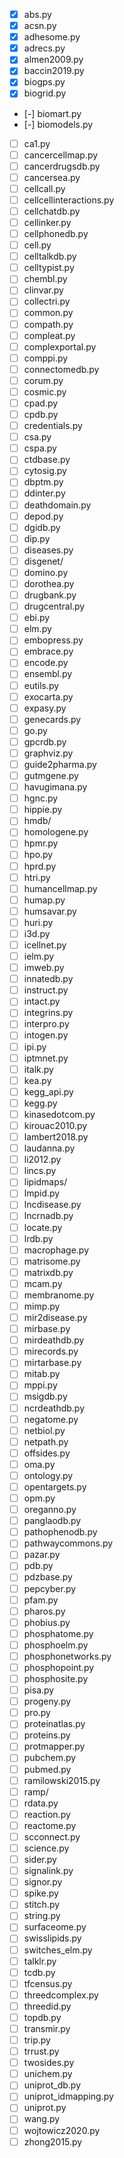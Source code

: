 - [x] abs.py
- [x] acsn.py
- [x] adhesome.py
- [x] adrecs.py
- [x] almen2009.py
- [x] baccin2019.py
- [x] biogps.py
- [x] biogrid.py
- [-] biomart.py
- [-] biomodels.py
- [ ] ca1.py
- [ ] cancercellmap.py
- [ ] cancerdrugsdb.py
- [ ] cancersea.py
- [ ] cellcall.py
- [ ] cellcellinteractions.py
- [ ] cellchatdb.py
- [ ] cellinker.py
- [ ] cellphonedb.py
- [ ] cell.py
- [ ] celltalkdb.py
- [ ] celltypist.py
- [ ] chembl.py
- [ ] clinvar.py
- [ ] collectri.py
- [ ] common.py
- [ ] compath.py
- [ ] compleat.py
- [ ] complexportal.py
- [ ] comppi.py
- [ ] connectomedb.py
- [ ] corum.py
- [ ] cosmic.py
- [ ] cpad.py
- [ ] cpdb.py
- [ ] credentials.py
- [ ] csa.py
- [ ] cspa.py
- [ ] ctdbase.py
- [ ] cytosig.py
- [ ] dbptm.py
- [ ] ddinter.py
- [ ] deathdomain.py
- [ ] depod.py
- [ ] dgidb.py
- [ ] dip.py
- [ ] diseases.py
- [ ] disgenet/
- [ ] domino.py
- [ ] dorothea.py
- [ ] drugbank.py
- [ ] drugcentral.py
- [ ] ebi.py
- [ ] elm.py
- [ ] embopress.py
- [ ] embrace.py
- [ ] encode.py
- [ ] ensembl.py
- [ ] eutils.py
- [ ] exocarta.py
- [ ] expasy.py
- [ ] genecards.py
- [ ] go.py
- [ ] gpcrdb.py
- [ ] graphviz.py
- [ ] guide2pharma.py
- [ ] gutmgene.py
- [ ] havugimana.py
- [ ] hgnc.py
- [ ] hippie.py
- [ ] hmdb/
- [ ] homologene.py
- [ ] hpmr.py
- [ ] hpo.py
- [ ] hprd.py
- [ ] htri.py
- [ ] humancellmap.py
- [ ] humap.py
- [ ] humsavar.py
- [ ] huri.py
- [ ] i3d.py
- [ ] icellnet.py
- [ ] ielm.py
- [ ] imweb.py
- [ ] innatedb.py
- [ ] instruct.py
- [ ] intact.py
- [ ] integrins.py
- [ ] interpro.py
- [ ] intogen.py
- [ ] ipi.py
- [ ] iptmnet.py
- [ ] italk.py
- [ ] kea.py
- [ ] kegg_api.py
- [ ] kegg.py
- [ ] kinasedotcom.py
- [ ] kirouac2010.py
- [ ] lambert2018.py
- [ ] laudanna.py
- [ ] li2012.py
- [ ] lincs.py
- [ ] lipidmaps/
- [ ] lmpid.py
- [ ] lncdisease.py
- [ ] lncrnadb.py
- [ ] locate.py
- [ ] lrdb.py
- [ ] macrophage.py
- [ ] matrisome.py
- [ ] matrixdb.py
- [ ] mcam.py
- [ ] membranome.py
- [ ] mimp.py
- [ ] mir2disease.py
- [ ] mirbase.py
- [ ] mirdeathdb.py
- [ ] mirecords.py
- [ ] mirtarbase.py
- [ ] mitab.py
- [ ] mppi.py
- [ ] msigdb.py
- [ ] ncrdeathdb.py
- [ ] negatome.py
- [ ] netbiol.py
- [ ] netpath.py
- [ ] offsides.py
- [ ] oma.py
- [ ] ontology.py
- [ ] opentargets.py
- [ ] opm.py
- [ ] oreganno.py
- [ ] panglaodb.py
- [ ] pathophenodb.py
- [ ] pathwaycommons.py
- [ ] pazar.py
- [ ] pdb.py
- [ ] pdzbase.py
- [ ] pepcyber.py
- [ ] pfam.py
- [ ] pharos.py
- [ ] phobius.py
- [ ] phosphatome.py
- [ ] phosphoelm.py
- [ ] phosphonetworks.py
- [ ] phosphopoint.py
- [ ] phosphosite.py
- [ ] pisa.py
- [ ] progeny.py
- [ ] pro.py
- [ ] proteinatlas.py
- [ ] proteins.py
- [ ] protmapper.py
- [ ] pubchem.py
- [ ] pubmed.py
- [ ] ramilowski2015.py
- [ ] ramp/
- [ ] rdata.py
- [ ] reaction.py
- [ ] reactome.py
- [ ] scconnect.py
- [ ] science.py
- [ ] sider.py
- [ ] signalink.py
- [ ] signor.py
- [ ] spike.py
- [ ] stitch.py
- [ ] string.py
- [ ] surfaceome.py
- [ ] swisslipids.py
- [ ] switches_elm.py
- [ ] talklr.py
- [ ] tcdb.py
- [ ] tfcensus.py
- [ ] threedcomplex.py
- [ ] threedid.py
- [ ] topdb.py
- [ ] transmir.py
- [ ] trip.py
- [ ] trrust.py
- [ ] twosides.py
- [ ] unichem.py
- [ ] uniprot_db.py
- [ ] uniprot_idmapping.py
- [ ] uniprot.py
- [ ] wang.py
- [ ] wojtowicz2020.py
- [ ] zhong2015.py
